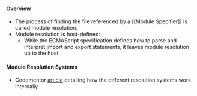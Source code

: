 #### Overview
- The process of finding the file referenced by a [[Module Specifier]] is called module resolution.
- Module resolution is host-defined: 
	- While the ECMAScript specification defines how to parse and interpret import and export statements, it leaves module resolution up to the host.

#### Module Resolution Systems
- Codementor [article](https://www.codementor.io/@elliotaplant/understanding-javascript-module-resolution-systems-with-dinosaurs-il2oqro6e) detailing how the different resolution systems work internally.